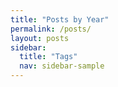 ```yaml
---
title: "Posts by Year"
permalink: /posts/
layout: posts
sidebar:
  title: "Tags"
  nav: sidebar-sample
---
```

